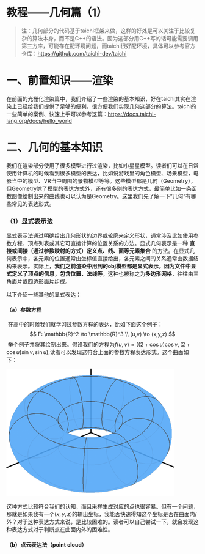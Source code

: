 # 教程——几何篇（1）

> 注：几何部分的代码基于taichi框架来做，这样的好处是可以关注于比较复杂的算法本身，而不是C++的语法。因为这部分用C++写的话可能需要调用第三方库，可能存在配环境问题，而taichi很好配环境，具体可以参考官方仓库：https://github.com/taichi-dev/taichi



# 一、前置知识——渲染

​	在前面的光栅化渲染篇中，我们介绍了一些渲染的基本知识，好在taichi其实在渲染上已经给我们提供了足够的便利，很方便我们实现几何这部分的算法。taichi的一些简单的案例、快速上手可以参考这篇：https://docs.taichi-lang.org/docs/hello_world



# 二、几何的基本知识

​	我们在渲染部分使用了很多模型进行过渲染，比如小星星模型。读者们可以在日常使用计算机的时候看到很多模型的表达，比如说游戏里的角色模型、场景模型，电影当中的模型、VR当中周围的景物模型等等。这些模型都是几何（Geometry），但Geometry除了模型的表达方式外，还有很多别的表达方式，最简单比如一条函数图像绘制出来的曲线也可以认为是Geometry。这里我们先了解一下”几何“有哪些常见的表达形式。

### （1）显式表示法

​	显式表示法通过明确给出几何形状的边界或轮廓来定义形状，通常涉及比如使用参数方程、顶点列表或其它可直接计算的位置关系的方法。显式几何表示是一种 **直接或间接（通过参数映射的方式）定义点、线、面等元素集合** 的方法。在显式几何表示中，各元素的位置通常由坐标值直接给出，各元素之间的关系通常由数据结构来表示。实际上，**我们之前渲染中用到的obj模型都是显式表示，因为文件中显式定义了顶点的信息，包含位置、法线等**。这种也被称之为**多边形网格**，往往由三角面片或四边形面片组成。

以下介绍一些其他的显式表达：

#### （a）参数方程

​	在高中的时候我们就学习过参数方程的表达，比如下面这个例子：
$$
F: \mathbb{R}^2 \to \mathbb{R}^3 \\
(u,v) \to (x,y,z)
$$
​	举个例子并将其绘制出来。假设我们的方程为$f(u,v)=((2+\cos{u})\cos{v},(2+\cos{u})\sin{v},\sin{u})$,读者可以发现这符合上面的参数方程表达形式。这个曲面如下：

<img src="./assets/image-20241120113712365.png" alt="image-20241120113712365" style="zoom:67%;" />

​	这种方式比较符合我们的认知，而且采样生成对应的点也很容易。但有一个问题，那就是如果我有一个$(x,y,z)$的输出坐标，我能否快速得知这个坐标是否在曲面内/外？对于这种表达方式来说，是比较困难的。读者可以自己尝试一下，就会发现这种表达方式对于判断点在曲面内外的困难性。



#### （b）点云表达法（point cloud）

